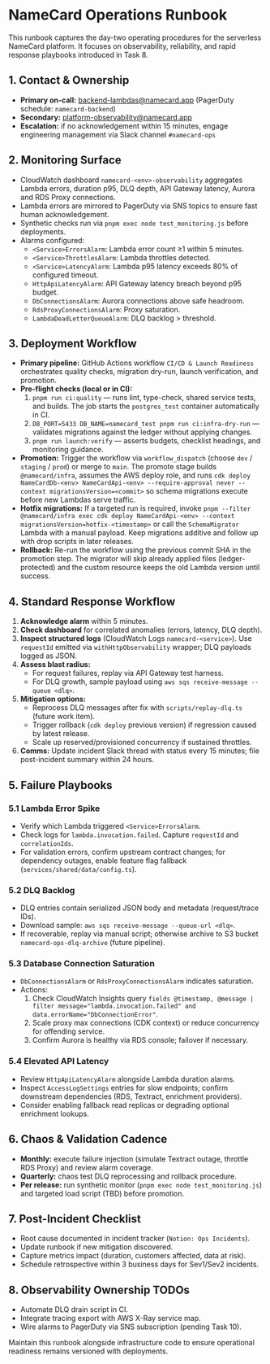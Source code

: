 # NameCard Operations Runbook

This runbook captures the day-two operating procedures for the serverless NameCard platform. It focuses on observability, reliability, and rapid response playbooks introduced in Task 8.

## 1. Contact & Ownership
- **Primary on-call:** backend-lambdas@namecard.app (PagerDuty schedule: `namecard-backend`)
- **Secondary:** platform-observability@namecard.app
- **Escalation:** if no acknowledgement within 15 minutes, engage engineering management via Slack channel `#namecard-ops`

## 2. Monitoring Surface
- CloudWatch dashboard `namecard-<env>-observability` aggregates Lambda errors, duration p95, DLQ depth, API Gateway latency, Aurora and RDS Proxy connections.
- Lambda errors are mirrored to PagerDuty via SNS topics to ensure fast human acknowledgement.
- Synthetic checks run via `pnpm exec node test_monitoring.js` before deployments.
- Alarms configured:
  - `<Service>ErrorsAlarm`: Lambda error count ≥1 within 5 minutes.
  - `<Service>ThrottlesAlarm`: Lambda throttles detected.
  - `<Service>LatencyAlarm`: Lambda p95 latency exceeds 80% of configured timeout.
  - `HttpApiLatencyAlarm`: API Gateway latency breach beyond p95 budget.
  - `DbConnectionsAlarm`: Aurora connections above safe headroom.
  - `RdsProxyConnectionsAlarm`: Proxy saturation.
  - `LambdaDeadLetterQueueAlarm`: DLQ backlog > threshold.

## 3. Deployment Workflow
- **Primary pipeline:** GitHub Actions workflow `CI/CD & Launch Readiness` orchestrates quality checks, migration dry-run, launch verification, and promotion.
- **Pre-flight checks (local or in CI):**
  1. `pnpm run ci:quality` — runs lint, type-check, shared service tests, and builds. The job starts the `postgres_test` container automatically in CI.
  2. `DB_PORT=5433 DB_NAME=namecard_test pnpm run ci:infra-dry-run` — validates migrations against the ledger without applying changes.
  3. `pnpm run launch:verify` — asserts budgets, checklist headings, and monitoring guidance.
- **Promotion:** Trigger the workflow via `workflow_dispatch` (choose `dev` / `staging` / `prod`) or merge to `main`. The promote stage builds `@namecard/infra`, assumes the AWS deploy role, and runs `cdk deploy NameCardDb-<env> NameCardApi-<env> --require-approval never --context migrationsVersion=<commit>` so schema migrations execute before new Lambdas serve traffic.
- **Hotfix migrations:** If a targeted run is required, invoke `pnpm --filter @namecard/infra exec cdk deploy NameCardApi-<env> --context migrationsVersion=hotfix-<timestamp>` or call the `SchemaMigrator` Lambda with a manual payload. Keep migrations additive and follow up with drop scripts in later releases.
- **Rollback:** Re-run the workflow using the previous commit SHA in the promotion step. The migrator will skip already applied files (ledger-protected) and the custom resource keeps the old Lambda version until success.

## 4. Standard Response Workflow
1. **Acknowledge alarm** within 5 minutes.
2. **Check dashboard** for correlated anomalies (errors, latency, DLQ depth).
3. **Inspect structured logs** (CloudWatch Logs `namecard-<service>`). Use `requestId` emitted via `withHttpObservability` wrapper; DLQ payloads logged as JSON.
4. **Assess blast radius:**
   - For request failures, replay via API Gateway test harness.
   - For DLQ growth, sample payload using `aws sqs receive-message --queue <dlq>`.
5. **Mitigation options:**
   - Reprocess DLQ messages after fix with `scripts/replay-dlq.ts` (future work item).
   - Trigger rollback (`cdk deploy` previous version) if regression caused by latest release.
   - Scale up reserved/provisioned concurrency if sustained throttles.
6. **Comms:** Update incident Slack thread with status every 15 minutes; file post-incident summary within 24 hours.

## 5. Failure Playbooks
### 5.1 Lambda Error Spike
- Verify which Lambda triggered `<Service>ErrorsAlarm`.
- Check logs for `lambda.invocation.failed`. Capture `requestId` and `correlationIds`.
- For validation errors, confirm upstream contract changes; for dependency outages, enable feature flag fallback (`services/shared/data/config.ts`).

### 5.2 DLQ Backlog
- DLQ entries contain serialized JSON body and metadata (request/trace IDs).
- Download sample: `aws sqs receive-message --queue-url <dlq>`.
- If recoverable, replay via manual script; otherwise archive to S3 bucket `namecard-ops-dlq-archive` (future pipeline).

### 5.3 Database Connection Saturation
- `DbConnectionsAlarm` or `RdsProxyConnectionsAlarm` indicates saturation.
- Actions:
  1. Check CloudWatch Insights query `fields @timestamp, @message | filter message="lambda.invocation.failed" and data.errorName="DbConnectionError"`.
  2. Scale proxy max connections (CDK context) or reduce concurrency for offending service.
  3. Confirm Aurora is healthy via RDS console; failover if necessary.

### 5.4 Elevated API Latency
- Review `HttpApiLatencyAlarm` alongside Lambda duration alarms.
- Inspect `AccessLogSettings` entries for slow endpoints; confirm downstream dependencies (RDS, Textract, enrichment providers).
- Consider enabling fallback read replicas or degrading optional enrichment lookups.

## 6. Chaos & Validation Cadence
- **Monthly:** execute failure injection (simulate Textract outage, throttle RDS Proxy) and review alarm coverage.
- **Quarterly:** chaos test DLQ reprocessing and rollback procedure.
- **Per release:** run synthetic monitor (`pnpm exec node test_monitoring.js`) and targeted load script (TBD) before promotion.

## 7. Post-Incident Checklist
- Root cause documented in incident tracker (`Notion: Ops Incidents`).
- Update runbook if new mitigation discovered.
- Capture metrics impact (duration, customers affected, data at risk).
- Schedule retrospective within 3 business days for Sev1/Sev2 incidents.

## 8. Observability Ownership TODOs
- Automate DLQ drain script in CI.
- Integrate tracing export with AWS X-Ray service map.
- Wire alarms to PagerDuty via SNS subscription (pending Task 10).

Maintain this runbook alongside infrastructure code to ensure operational readiness remains versioned with deployments.

